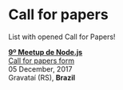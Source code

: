 # Call for papers

List with opened Call for Papers!

[**9º Meetup de Node.js**](https://www.meetup.com/Node-js-Porto-Alegre-Meetup/events/245166069/)  
[Call for papers form](https://nodejspoa.typeform.com/to/b2Vp0L)  
05 December, 2017  
Gravataí (RS), **Brazil**
